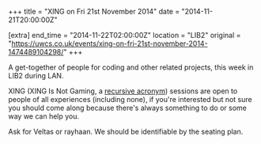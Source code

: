 +++
title = "XING on Fri 21st November 2014"
date = "2014-11-21T20:00:00Z"

[extra]
end_time = "2014-11-22T02:00:00Z"
location = "LIB2"
original = "https://uwcs.co.uk/events/xing-on-fri-21st-november-2014-1474489104298/"
+++

A get-together of people for coding and other related projects, this week in LIB2 during LAN.

XING (XING Is Not Gaming, a [recursive acronym](https://en.wikipedia.org/wiki/Recursive_acronym)) sessions are open to people of all experiences (including none), if you're interested but not sure you should come along because there's always something to do or some way we can help you.

Ask for Veltas or rayhaan. We should be identifiable by the seating plan.

